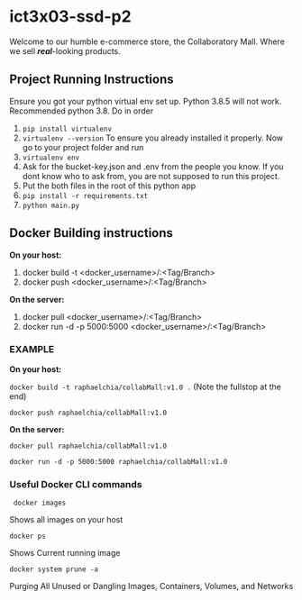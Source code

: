 # ict3x03-ssd-p2
Welcome to our humble e-commerce store, the Collaboratory Mall. Where we sell _**real**_-looking products.

## Project Running Instructions
Ensure you got your python virtual env set up.
Python 3.8.5 will not work. Recommended python 3.8.
Do in order 
1. ` pip install virtualenv `
1. ` virtualenv --version ` To ensure you already installed it properly.
Now go to your project folder and run
1. ` virtualenv env `
1. Ask for the bucket-key.json and .env from the people you know. If you dont know who to ask from, you are not supposed to run this project.
1. Put the both files in the root of this python app
1. ` pip install -r requirements.txt `
1. ` python main.py `


## Docker Building instructions
**On your host:**
1. docker build -t <docker_username>/<anyName>:<Tag/Branch>
1. docker push <docker_username>/<anyName>:<Tag/Branch>

**On the server:**
1. docker pull <docker_username>/<anyName>:<Tag/Branch>
1. docker run -d -p 5000:5000 <docker_username>/<anyName>:<Tag/Branch>


### **EXAMPLE**

**On your host:**

`docker build -t raphaelchia/collabMall:v1.0 .` (Note the fullstop at the end)

`docker push raphaelchia/collabMall:v1.0`

**On the server:**

`docker pull raphaelchia/collabMall:v1.0`

`docker run -d -p 5000:5000 raphaelchia/collabMall:v1.0`

### Useful Docker CLI commands
` docker images`

Shows all images on your host

` docker ps `

Shows Current running image

`docker system prune -a`

Purging All Unused or Dangling Images, Containers, Volumes, and Networks
